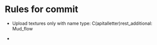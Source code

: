 ﻿Rules for commit
=================

- Upload textures only with name type: 
C(apitalletter)rest_additional: Mud_flow

- 


